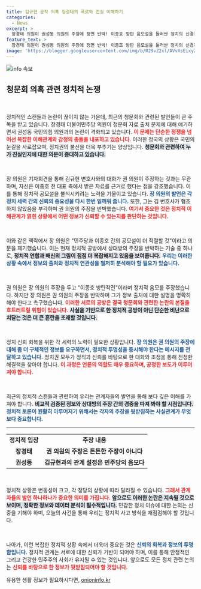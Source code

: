 ```yaml
---
title: 김규현 공작 의혹 장경태의 폭로와 진실 이해하기
categories:
  - News
excerpt: >
  장경태 의원이 권성동 의원의 주장에 정면 반박! 이종호 방탄 음모설을 둘러싼 정치의 신경전이 뜨겁다. 권 의원의 무리한 의혹 제기에 장 의원은 정당한 의혹제기인가?라며 반격해 긴장감을 고조시켰다. 클릭하여 진실을 확인하세요!
feature_text: >
  장경태 의원이 권성동 의원의 주장에 정면 반박! 이종호 방탄 음모설을 둘러싼 정치의 신경전이 뜨겁다. 권 의원의 무리한 의혹 제기에 장 의원은 정당한 의혹제기인가?라며 반격해 긴장감을 고조시켰다. 클릭하여 진실을 확인하세요!
image: 'https://blogger.googleusercontent.com/img/b/R29vZ2xl/AVvXsEixyZcFfHzMRdzZMjFBmAUKJYCLCGyLL1o632UiGVXcaFdKo_bkvkuCioo0uUKlGfBVcT3P84aROyZIXSBEx3Aw5nCQ3pTgDom1WDC4m8eifvWiAmWEEVb4x6G_l8C0QH225ldMjyaFvpxGEBGNO37VmDTDMHGhJPq73UglMfDca1-0aw/s1600/blogspot.png'
---
```


<p><img src="https://blogger.googleusercontent.com/img/b/R29vZ2xl/AVvXsEixyZcFfHzMRdzZMjFBmAUKJYCLCGyLL1o632UiGVXcaFdKo_bkvkuCioo0uUKlGfBVcT3P84aROyZIXSBEx3Aw5nCQ3pTgDom1WDC4m8eifvWiAmWEEVb4x6G_l8C0QH225ldMjyaFvpxGEBGNO37VmDTDMHGhJPq73UglMfDca1-0aw/s1600/blogspot.png" alt="info 속보" /></p>

<h2 data-ke-size="size26">청문회 의혹 관련 정치적 논쟁</h2>

<p data-ke-size="size16">&nbsp;</p>

<p>정치적인 스캔들과 논란이 끊이지 않는 가운데, 최근의 청문회와 관련된 발언들이 큰 주목을 받고 있습니다. 장경태 더불어민주당 의원이 청문회 자료 출처 문제에 대해 얘기하면서 권성동 국민의힘 의원과의 논란이 격화되고 있습니다. <b><span style="color: #ee2323;">이 문제는 단순한 정쟁을 넘어선 복잡한 이해관계와 감정의 충돌을 내포하고 있습니다.</span></b> 이러한 정국의 상황은 국민의 눈길을 사로잡으며, 정치권의 불신을 더욱 부추기는 양상입니다. <b><span style="background-color: #21538527;">청문회와 관련하여 누가 진실인지에 대한 의문이 증대하고 있습니다.</span></b></p>

<p data-ke-size="size16">&nbsp;</p>

<p>장 의원은 기자회견을 통해 김규현 변호사와의 대화가 권 의원이 주장하는 것과는 무관하며, 자신은 이종호 전 대표 측에서 받은 자료를 근거로 했다는 점을 강조했습니다. 이를 통해 정치적 공모설을 불식시키려는 노력을 기울이고 있습니다. <b><span style="color: #1a5490;">장 의원의 발언은 각 정치 세력 간의 신뢰의 중요성을 다시 한번 일깨워 줍니다.</span></b> 또한, 그는 김 변호사가 협조하지 않았음을 부각하며 권 의원의 주장을 반박했습니다. <b><span style="color: #ee2323;">여기서 중요한 것은 정치적 이해관계가 얽힌 상황에서 어떤 정보가 신뢰할 수 있는지를 판단하는 것입니다.</span></b> </p>

<p data-ke-size="size16">&nbsp;</p>

<p>이와 같은 맥락에서 장 의원은 "민주당과 이종호 간의 공모설이 더 적절할 것"이라고 의문을 제기했습니다. 이는 현재 정치적 공방에서 상대방의 주장을 반박하는 기술 중 하나로, <b><span style="background-color: #21538527;">정치적 연합과 배신의 그림이 점점 더 복잡해지고 있음을 보여줍니다.</span></b> <b><span style="color: #1a5490;">우리는 이러한 상황 속에서 정보의 출처와 정치적 연관성을 철저히 분석해야 할 필요가 있습니다.</span></b></p>

<p data-ke-size="size16">&nbsp;</p>

<p>권 의원은 장 의원의 주장을 두고 "이종호 방탄작전"이라며 정치적 음모를 주장했습니다. 하지만 장 의원은 권 의원의 주장을 반박하며 그가 정보 출처에 대한 설명을 명확히 해야 한다고 촉구했습니다. <b><span style="color: #ee2323;">이러한 서로의 공방은 결국 청문회와 관련한 논란의 본질을 흐트러트릴 위험이 있습니다.</span></b> <b><span style="background-color: #21538527;">사실을 기반으로 한 정치적 공방이 아닌 단순한 비난으로 치닫는 것은 더 큰 혼란을 초래할 것입니다.</span></b></p>

<p data-ke-size="size16">&nbsp;</p>

<p>정치 신뢰 회복을 위한 각 세력의 노력이 필요한 상황입니다. <b><span style="color: #1a5490;">장 의원은 권 의원의 주장에 대해 좀 더 구체적인 정보를 요구하면서, 정치적 투명성을 중시해야 한다는 메시지를 전달하고 있습니다.</span></b> 정치권 모두가 정직과 신뢰를 바탕으로 한 대화와 조정을 통해 진정한 해결책을 찾아야 합니다. <b><span style="color: #ee2323;">이 과정은 언론의 역할도 매우 중요하며, 공정한 보도가 이루어져야 합니다.</span></b></p>

<p data-ke-size="size16">&nbsp;</p>

<p>최근의 정치적 스캔들과 관련하여 우리는 관계자들의 발언을 통해 보다 깊은 이해를 가져야 합니다. <b><span style="background-color: #21538527;">비교적 검증된 정보와 상대방의 주장 간의 경중을 따져 봐야 할 시점입니다.</span></b> <b><span style="color: #1a5490;">정치적 토론이 원활히 이루어지기 위해서는 각자의 주장을 뒷받침하는 사실관계가 무엇보다 중요합니다.</span></b> </p>

<hr>

<table style="width: 100%;">
    <tr>
        <td style="text-align: center; height: 17px;"><b>정치적 입장</b></td>
        <td style="text-align: center; height: 17px;"><b>주장 내용</b></td>
    </tr>
    <tr>
        <td style="text-align: center; height: 17px;"><b>장경태</b></td>
        <td style="text-align: center; height: 17px;"><b>권 의원의 주장은 튼튼한 주장이 아니다</b></td>
    </tr>
    <tr>
        <td style="text-align: center; height: 17px;"><b>권성동</b></td>
        <td style="text-align: center; height: 17px;"><b>김규현과의 관계 설정은 민주당의 음모다</b></td>
    </tr>
</table>

<p data-ke-size="size16">&nbsp;</p>

<p>정치적 상황은 변동성이 크고, 각 정당의 상황에 따라 달라질 수 있습니다. <b><span style="color: #ee2323;">그래서 관계자들의 발언 하나하나가 중요한 의미를 가집니다.</span></b> <b><span style="background-color: #21538527;">앞으로도 이러한 논란은 지속될 것으로 보이며, 정확한 정보와 데이터 분석이 필수적입니다.</span></b> 민감한 정치 이슈에 대한 논의는 신중을 기해야 하며, 오늘의 사건을 통해 우리는 정치적 사고 방식을 재점검해야 할 것입니다. </p>

<p data-ke-size="size16">&nbsp;</p>

<p>나아가, 이런 복잡한 정치적 상황 속에서 더욱더 중요한 것은 <b><span style="color: #1a5490;">신뢰의 회복과 정보의 투명함입니다.</span></b> 정치적 관계는 서로에 대한 신뢰가 기반이 되어야 하며, 이를 통해 안정적인 그리고 건강한 민주주의 사회가 유지될 수 있는 것입니다. 앞으로도 모든 정치 관련 논의는 <b><span style="color: #ee2323;">신뢰를 바탕으로 한 정보가 뒷받침되어야 할 것입니다.</span></b></p>
유용한 생활 정보가 필요하시다면, <a href="https://onioninfo.kr" rel="dofollow">onioninfo.kr</a>


